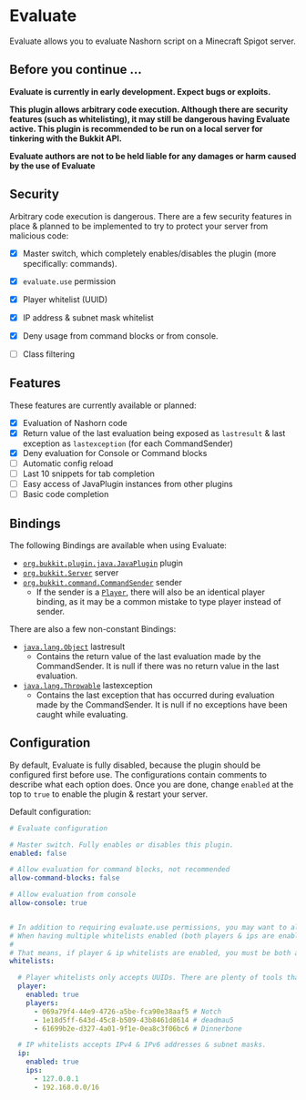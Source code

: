 # Evaluate

Evaluate allows you to evaluate Nashorn script on a Minecraft Spigot server.


## Before you continue ...

**Evaluate is currently in early development. Expect bugs or exploits.**

**This plugin allows arbitrary code execution. Although there are security features (such as whitelisting),
it may still be dangerous having Evaluate active. This plugin is recommended to be run on a local server for tinkering
with the Bukkit API.**

**Evaluate authors are not to be held liable for any damages or harm caused by the use of Evaluate**

## Security

Arbitrary code execution is dangerous. There are a few security features in place & planned to be implemented to try to
protect your server from malicious code:
- [x] Master switch, which completely enables/disables the plugin (more specifically: commands).
- [x] `evaluate.use` permission
- [x] Player whitelist (UUID)
- [x] IP address & subnet mask whitelist
- [x] Deny usage from command blocks or from console.
- [ ] Class filtering


## Features

These features are currently available or planned:

- [x] Evaluation of Nashorn code
- [x] Return value of the last evaluation being exposed as `lastresult` & last exception as `lastexception` 
  (for each CommandSender)
- [x] Deny evaluation for Console or Command blocks
- [ ] Automatic config reload
- [ ] Last 10 snippets for tab completion
- [ ] Easy access of JavaPlugin instances from other plugins
- [ ] Basic code completion

## Bindings

The following Bindings are available when using Evaluate:
- [`org.bukkit.plugin.java.JavaPlugin`](https://hub.spigotmc.org/javadocs/bukkit/org/bukkit/plugin/java/JavaPlugin.html) plugin
- [`org.bukkit.Server`](https://hub.spigotmc.org/javadocs/bukkit/org/bukkit/Server.html) server
- [`org.bukkit.command.CommandSender`](https://hub.spigotmc.org/javadocs/bukkit/org/bukkit/command/CommandSender.html) sender
  - If the sender is a [`Player`](https://hub.spigotmc.org/javadocs/bukkit/org/bukkit/entity/Player.html), there will
    also be an identical player binding, as it may be a common mistake to type player instead of sender.
    
There are also a few non-constant Bindings:
- [`java.lang.Object`](https://docs.oracle.com/javase/7/docs/api/java/lang/Object.html) lastresult
  - Contains the return value of the last evaluation made by the CommandSender. It is null if there was no return value
    in the last evaluation.
- [`java.lang.Throwable`](https://docs.oracle.com/javase/7/docs/api/java/lang/Throwable.html) lastexception
  - Contains the last exception that has occurred during evaluation made by the CommandSender. It is null if no
    exceptions have been caught while evaluating.

## Configuration

By default, Evaluate is fully disabled, because the plugin should be configured first before use.
The configurations contain comments to describe what each option does. Once you are done, change `enabled` at the top
to `true` to enable the plugin & restart your server.

Default configuration:
```yaml
# Evaluate configuration

# Master switch. Fully enables or disables this plugin.
enabled: false

# Allow evaluation for command blocks, not recommended
allow-command-blocks: false

# Allow evaluation from console
allow-console: true


# In addition to requiring evaluate.use permissions, you may want to also set up a whitelist.
# When having multiple whitelists enabled (both players & ips are enabled), then all conditions MUST be met.
#
# That means, if player & ip whitelists are enabled, you must be both a whitelisted player & a whitelisted IP address.
whitelists:

  # Player whitelists only accepts UUIDs. There are plenty of tools that can find your UUID, such as https://mcuuid.net/
  player:
    enabled: true
    players:
      - 069a79f4-44e9-4726-a5be-fca90e38aaf5 # Notch
      - 1e18d5ff-643d-45c8-b509-43b8461d8614 # deadmau5
      - 61699b2e-d327-4a01-9f1e-0ea8c3f06bc6 # Dinnerbone

  # IP whitelists accepts IPv4 & IPv6 addresses & subnet masks.
  ip:
    enabled: true
    ips:
      - 127.0.0.1
      - 192.168.0.0/16

```
